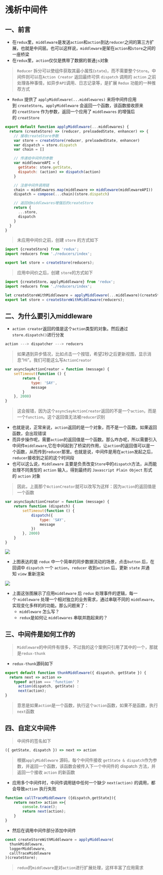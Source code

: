 # 浅析中间件

## 一、前言

- 在`redux`里，`middleware`是发送`action`和`action`到达`reducer`之间的第三方扩展，也就是中间层。也可以这样说，`middleware`是架在`action`和`store`之间的一座桥梁
- 在`redux`里，`action`仅仅是携带了数据的普通`js`对象

> `Reducer` 拆分可以使组件获取其最小属性(`state`)，而不需要整个`Store`。中间件则可以在`Action Creator` 返回最终可供 `dispatch` 调用的 `action` 之前处理各种事情，如异步`API`调用、日志记录等，是扩展 `Redux` 功能的一种推荐方式

- `Redux` 提供了 `applyMiddleware(...middlewares)` 来将中间件应用到 `createStore`。`applyMiddleware` 会返回一个函数，该函数接收原来的 `creatStore` 作为参数，返回一个应用了 `middlewares` 的增强后的 `creatStore`

```js
export default function applyMiddleware(...middlewares) {
  return (createStore) => (reducer, preloadedState, enhancer) => {
    // 接收createStore参数
    var store = createStore(reducer, preloadedState, enhancer)
    var dispatch = store.dispatch
    var chain = []

    // 传递给中间件的参数
    var middlewareAPI = {
      getState: store.getState,
      dispatch: (action) => dispatch(action)
    }

    // 注册中间件调用链
    chain = middlewares.map(middleware => middleware(middlewareAPI))
    dispatch = compose(...chain)(store.dispatch)

    // 返回经middlewares增强后的createStore
    return {
      ...store,
      dispatch
    }
  }
}
```

> 未应用中间价之前，创建 `store` 的方式如下

```js
import {createStore} from 'redux';
import reducers from './reducers/index';

export let store = createStore(reducers);
```

> 应用中间价之后，创建 `store`的方式如下

```js
import {createStore，applyMiddleware} from 'redux';
import reducers from './reducers/index';

let createStoreWithMiddleware = applyMiddleware(...middleware)(createStore);
export let store = createStoreWithMiddleware(reducers);
```

## 二、为什么要引入middleware

- `action creator`返回的值是这个`action`类型的对象。然后通过`store.dispatch()`进行分发

```js
action ---> dispatcher ---> reducers
```

> 如果遇到异步情况，比如点击一个按钮，希望2秒之后更新视图，显示消息“Hi”。我们可能这么写`ActionCreator`

```js
var asyncSayActionCreator = function (message) {
    setTimeout(function () {
        return {
            type: 'SAY',
            message
        }
    }, 2000)
}
```

> 这会报错，因为这个`asyncSayActionCreator`返回的不是一个`action`，而是一个`function`。这个返回值无法被`reducer`识别

- 也就是说，正常来说，`action`返回的是一个对象，而不是一个函数。如果返回函数，会出现错误
- 而异步操作呢，需要`action`的返回值是一个函数。那么咋办呢，所以需要引入中间件`middleware`,它在中间起到了桥梁的作用，让`action`的返回值可以是一个函数，从而传到`reducer`那里。也就是说，中间件是用在`action`发起之后，`reducer`接收到之前的这个时间段
- 也可以这么说，`Middleware` 主要是负责改变`Store`中的`dispatch`方法，从而能处理不同类型的 `action` 输入，得到最终的 `Javascript Plain Object` 形式的 `action` 对象

> 因此，上面那个`ActionCreator`就可以改写为这样：因为`action`的返回值是一个函数

```js
var asyncSayActionCreator = function (message) {
    return function (dispatch) {
        setTimeout(function () {
            dispatch({
                type: 'SAY',
                message
            })
        }, 2000)
    }
}
```

![](C:\Users\Administrator\Desktop\docs\imgs\interview-principle-redux-13.png)

- 上图表达的是 `redux` 中一个简单的同步数据流动的场景，点击`button` 后，在回调中 `dispatch` 一个 `action`，`reducer` 收到`action` 后，更新 `state` 并通知 `view` 重新渲染

![](C:\Users\Administrator\Desktop\docs\imgs\interview-principle-redux-14.png)

- 上面这张图展示了应用`middleware` 后 `redux` 处理事件的逻辑，每一个 `middleware` 处理一个相对独立的业务需求，通过串联不同的 `middleware`，实现变化多样的的功能。那么问题来了：
  - `middleware` 怎么写？
  - `redux`是如何让 `middlewares` 串联并跑起来的？

## 三、中间件是如何工作的

> `Middleware`的中间件有很多，不过我的这个案例只引用了其中的一个，那就是`redux-thunk`

- `redux-thunk`源码如下

```js
export default function thunkMiddleware({ dispatch, getState }) {
  return next => action =>
    typeof action === 'function' ?
      action(dispatch, getState) :
      next(action);
}
```

> 意思是如果`action`是一个函数，执行这个`action`函数，如果不是函数，执行`next`函数

## 四、自定义中间件

> 中间件的签名如下

```js
({ getState, dispatch }) => next => action
```

> 根据`applyMiddleware` 源码，每个中间件接收 `getState & dispatch`作为参数，并返回一个函数，该函数会被传入下一个中间件的 dispatch 方法，并返回一个接收 `action` 的新函数

- 应用多个中间件时，中间件调用链中任何一个缺少 `next(action)` 的调用，都会导致`action` 执行失败

```js
function callTraceMiddleware ({dispatch,getState}){
    return next=> action =>{
        console.trace();
        return next(action);
    }
}
```

- 然后在调用中间件部分添加中间件

```js
const createStoreWithMiddleware = applyMiddleware(
  thunkMiddleware,
  loggerMiddleware,
  callTraceMiddleware
)(createStore);
```

> `redux`的`middleware`是对`action`进行扩展处理，这样丰富了应用需求
